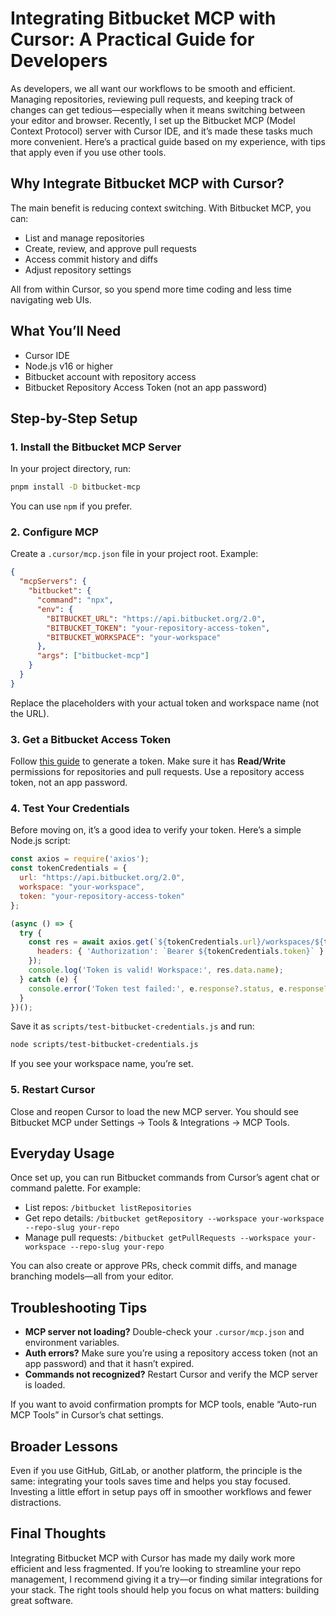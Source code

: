 # Integrating Bitbucket MCP with Cursor: A Practical Guide for Developers

As developers, we all want our workflows to be smooth and efficient. Managing repositories, reviewing pull requests, and keeping track of changes can get tedious—especially when it means switching between your editor and browser. Recently, I set up the Bitbucket MCP (Model Context Protocol) server with Cursor IDE, and it’s made these tasks much more convenient. Here’s a practical guide based on my experience, with tips that apply even if you use other tools.

## Why Integrate Bitbucket MCP with Cursor?

The main benefit is reducing context switching. With Bitbucket MCP, you can:
- List and manage repositories
- Create, review, and approve pull requests
- Access commit history and diffs
- Adjust repository settings

All from within Cursor, so you spend more time coding and less time navigating web UIs.

## What You’ll Need
- Cursor IDE
- Node.js v16 or higher
- Bitbucket account with repository access
- Bitbucket Repository Access Token (not an app password)

## Step-by-Step Setup

### 1. Install the Bitbucket MCP Server
In your project directory, run:
```bash
pnpm install -D bitbucket-mcp
```
You can use `npm` if you prefer.

### 2. Configure MCP
Create a `.cursor/mcp.json` file in your project root. Example:
```json
{
  "mcpServers": {
    "bitbucket": {
      "command": "npx",
      "env": {
        "BITBUCKET_URL": "https://api.bitbucket.org/2.0",
        "BITBUCKET_TOKEN": "your-repository-access-token",
        "BITBUCKET_WORKSPACE": "your-workspace"
      },
      "args": ["bitbucket-mcp"]
    }
  }
}
```
Replace the placeholders with your actual token and workspace name (not the URL).

### 3. Get a Bitbucket Access Token
Follow [this guide](https://support.atlassian.com/bitbucket-cloud/docs/create-a-repository-access-token/) to generate a token. Make sure it has **Read/Write** permissions for repositories and pull requests. Use a repository access token, not an app password.

### 4. Test Your Credentials
Before moving on, it’s a good idea to verify your token. Here’s a simple Node.js script:
```javascript
const axios = require('axios');
const tokenCredentials = {
  url: "https://api.bitbucket.org/2.0",
  workspace: "your-workspace",
  token: "your-repository-access-token"
};

(async () => {
  try {
    const res = await axios.get(`${tokenCredentials.url}/workspaces/${tokenCredentials.workspace}`, {
      headers: { 'Authorization': `Bearer ${tokenCredentials.token}` }
    });
    console.log('Token is valid! Workspace:', res.data.name);
  } catch (e) {
    console.error('Token test failed:', e.response?.status, e.response?.statusText);
  }
})();
```
Save it as `scripts/test-bitbucket-credentials.js` and run:
```bash
node scripts/test-bitbucket-credentials.js
```
If you see your workspace name, you’re set.

### 5. Restart Cursor
Close and reopen Cursor to load the new MCP server. You should see Bitbucket MCP under Settings → Tools & Integrations → MCP Tools.

## Everyday Usage
Once set up, you can run Bitbucket commands from Cursor’s agent chat or command palette. For example:
- List repos: `/bitbucket listRepositories`
- Get repo details: `/bitbucket getRepository --workspace your-workspace --repo-slug your-repo`
- Manage pull requests: `/bitbucket getPullRequests --workspace your-workspace --repo-slug your-repo`

You can also create or approve PRs, check commit diffs, and manage branching models—all from your editor.

## Troubleshooting Tips
- **MCP server not loading?** Double-check your `.cursor/mcp.json` and environment variables.
- **Auth errors?** Make sure you’re using a repository access token (not an app password) and that it hasn’t expired.
- **Commands not recognized?** Restart Cursor and verify the MCP server is loaded.

If you want to avoid confirmation prompts for MCP tools, enable “Auto-run MCP Tools” in Cursor’s chat settings.

## Broader Lessons
Even if you use GitHub, GitLab, or another platform, the principle is the same: integrating your tools saves time and helps you stay focused. Investing a little effort in setup pays off in smoother workflows and fewer distractions.

## Final Thoughts
Integrating Bitbucket MCP with Cursor has made my daily work more efficient and less fragmented. If you’re looking to streamline your repo management, I recommend giving it a try—or finding similar integrations for your stack. The right tools should help you focus on what matters: building great software.
